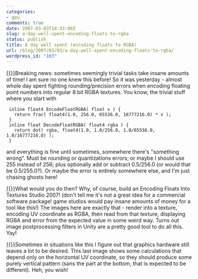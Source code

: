 ```yaml
---
categories:
- gpu
comments: true
date: 2007-03-03T18:33:00Z
slug: a-day-well-spent-encoding-floats-to-rgba
status: publish
title: A day well spent (encoding floats to RGBA)
url: /blog/2007/03/03/a-day-well-spent-encoding-floats-to-rgba/
wordpress_id: "103"
---
```


[{{<imgright src="http://aras-p.info/blog/wp-content/uploads/2007/03/rgba01.thumbnail.png" title="'RGBA encoding 01'">}}](http://aras-p.info/blog/wp-content/uploads/2007/03/rgba01.png)Breaking news: sometimes seemingly trivial tasks take insane amounts of time! I am sure no one knew this before! So it was yesterday - almost whole day spent fighting rounding/precision errors when encoding floating point numbers into regular 8 bit RGBA textures. You know, the trivial stuff where you start with
 

     
     inline float4 EncodeFloatRGBA( float v ) {
       return frac( float4(1.0, 256.0, 65536.0, 16777216.0) * v );
     }
     inline float DecodeFloatRGBA( float4 rgba ) {
       return dot( rgba, float4(1.0, 1.0/256.0, 1.0/65536.0, 1.0/16777216.0) );
     }
 
 

and everything is fine until sometimes, somewhere there's "something wrong". Must be rounding or quantizations errors; or maybe I should use 255 instead of 256; plus optionally add or subtract 0.5/256.0 (or would that be 0.5/255.0?). Or maybe the error is entirely somewhere else, and I'm just chasing ghosts here!

[{{<imgright src="http://aras-p.info/blog/wp-content/uploads/2007/03/rgba02.thumbnail.png" title="'RGBA encoding 02'">}}](http://aras-p.info/blog/wp-content/uploads/2007/03/rgba02.png)What would you do then? Why, of course, build an Encoding Floats Into Textures Studio 2007! (don't tell me it's not a great idea for a commercial software package! game studios would pay insane amounts of money for a tool like this!) The images here are exactly that - render into a texture, encoding UV coordinate as RGBA, then read from that texture, displaying RGBA and error from the expected value in some weird way. Turns out image postprocessing filters in Unity are a pretty good tool to do all this. Yay!

[{{<imgright src="http://aras-p.info/blog/wp-content/uploads/2007/03/rgba03.thumbnail.png" title="'RGBA encoding 03'">}}](http://aras-p.info/blog/wp-content/uploads/2007/03/rgba03.png)Sometimes in situations like this I figure out that graphics hardware still leaves a lot to be desired. This last image shows some calculations that depend only on the horizontal UV coordinate, so they should produce some purely vertical pattern (sans the part at the bottom, that is expected to be different). Heh, you wish!
